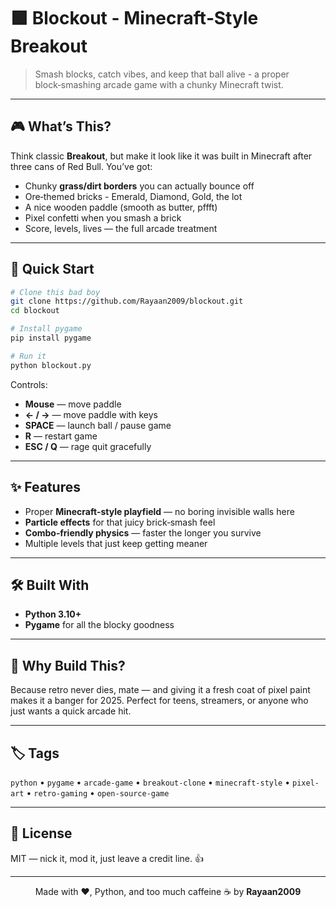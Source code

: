 # 🟩 Blockout - Minecraft‑Style Breakout

> Smash blocks, catch vibes, and keep that ball alive - a proper block‑smashing arcade game with a chunky Minecraft twist. 

---

## 🎮 What’s This?
Think classic **Breakout**, but make it look like it was built in Minecraft after three cans of Red Bull. You’ve got:
- Chunky **grass/dirt borders** you can actually bounce off
- Ore‑themed bricks - Emerald, Diamond, Gold, the lot
- A nice wooden paddle (smooth as butter, pffft)
- Pixel confetti when you smash a brick
- Score, levels, lives — the full arcade treatment

---

## 🚀 Quick Start

```bash
# Clone this bad boy
git clone https://github.com/Rayaan2009/blockout.git
cd blockout

# Install pygame
pip install pygame

# Run it
python blockout.py
```

Controls:
- **Mouse** — move paddle
- **← / →** — move paddle with keys
- **SPACE** — launch ball / pause game
- **R** — restart game
- **ESC / Q** — rage quit gracefully

---

## ✨ Features
- Proper **Minecraft‑style playfield** — no boring invisible walls here
- **Particle effects** for that juicy brick‑smash feel
- **Combo‑friendly physics** — faster the longer you survive
- Multiple levels that just keep getting meaner

---

## 🛠 Built With
- **Python 3.10+**
- **Pygame** for all the blocky goodness

---

## 🤘 Why Build This?
Because retro never dies, mate — and giving it a fresh coat of pixel paint makes it a banger for 2025. Perfect for teens, streamers, or anyone who just wants a quick arcade hit.

---

## 🏷 Tags
`python` • `pygame` • `arcade-game` • `breakout-clone` • `minecraft-style` • `pixel-art` • `retro-gaming` • `open-source-game`

---

## 📜 License
MIT — nick it, mod it, just leave a credit line. 👍

---

<p align="center">Made with ❤️, Python, and too much caffeine ☕ by <strong>Rayaan2009</strong></p>
